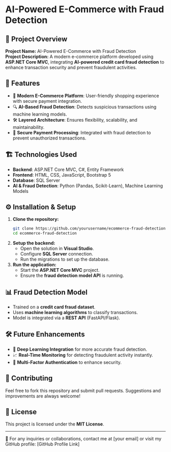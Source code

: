 # AI-Powered E-Commerce with Fraud Detection

## 📌 Project Overview
**Project Name:** AI-Powered E-Commerce with Fraud Detection  
**Project Description:** A modern e-commerce platform developed using **ASP.NET Core MVC**, integrating **AI-powered credit card fraud detection** to enhance transaction security and prevent fraudulent activities.

## 🚀 Features
- 🛒 **Modern E-Commerce Platform**: User-friendly shopping experience with secure payment integration.
- 🔍 **AI-Based Fraud Detection**: Detects suspicious transactions using machine learning models.
- 🛠 **Layered Architecture**: Ensures flexibility, scalability, and maintainability.
- 🏦 **Secure Payment Processing**: Integrated with fraud detection to prevent unauthorized transactions.

## 🏗️ Technologies Used
- **Backend**: ASP.NET Core MVC, C#, Entity Framework
- **Frontend**: HTML, CSS, JavaScript, Bootstrap 5
- **Database**: SQL Server
- **AI & Fraud Detection**: Python (Pandas, Scikit-Learn), Machine Learning Models

## ⚙️ Installation & Setup
1. **Clone the repository:**
   ```sh
   git clone https://github.com/yourusername/ecommerce-fraud-detection.git
   cd ecommerce-fraud-detection
   ```
2. **Setup the backend:**
   - Open the solution in **Visual Studio**.
   - Configure **SQL Server** connection.
   - Run the migrations to set up the database.
3. **Run the application:**
   - Start the **ASP.NET Core MVC** project.
   - Ensure the **fraud detection model API** is running.

## 📊 Fraud Detection Model
- Trained on a **credit card fraud dataset**.
- Uses **machine learning algorithms** to classify transactions.
- Model is integrated via a **REST API** (FastAPI/Flask).

## 🛠 Future Enhancements
- 🧠 **Deep Learning Integration** for more accurate fraud detection.
- 📈 **Real-Time Monitoring** for detecting fraudulent activity instantly.
- 🔐 **Multi-Factor Authentication** to enhance security.

## 🤝 Contributing
Feel free to fork this repository and submit pull requests. Suggestions and improvements are always welcome!

## 📜 License
This project is licensed under the **MIT License**.

---

📩 For any inquiries or collaborations, contact me at [your email] or visit my GitHub profile: [GitHub Profile Link]
